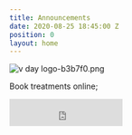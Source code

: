 ```yaml
---
title: Announcements
date: 2020-08-25 18:45:00 Z
position: 0
layout: home
---
```


![v day logo-b3b7f0.png](/uploads/v%20day%20logo-b3b7f0.png)

Book treatments online;
<iframe id="getOurApp" scrolling="no" allowtransparency="true" src="https://clients.mindbodyonline.com/connect/appbutton?siteID=23881&linkSourceID=10" style="border: none; width: 200px; height: 48px;"></iframe>